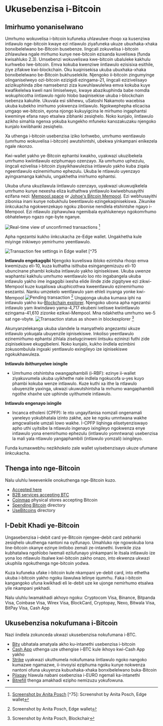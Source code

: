 # Ukusebenzisa i-Bitcoin
## Imirhumo yonaniselwano
Umrhumo wokuvelisa i-bitcoin kufuneka uhlawulwe rhoqo xa kusenziwa intlawulo nge-bitcoin kwaye ezi ntlawulo ziyafuneka ukuze ubuxhaka-xhaka bonxibelelwano be-Bitcoin busebenze. Iingcali zokuvelisa i-bitcoin zihlawulwa ngale mirhumo kunye nee-bitcoin ezisanda kuveliswa (funda kwisahluko 2.3). Umsebenzi wokuveliswa kwe-bitcoin ubaluleke kakhulu kurhwebo lwe-bitcoin. Emva kokuba kwenziwe iintlawulo ezisisixa esithile, ziye zifakwe kwi-blockchain. Oku kuqinisekisa ukuba ubuxhaka-xhaka bonxibelelwano be-Bitcoin bukhuselekile. Njengoko ii-bitcoin zingumyinge olinganiselweyo ozi-bitcoin ezizigidi ezingama-21, iingcali ezizivelisayo azizikuphinda zibe namsebenzi ziza kuwuhlawulelwa emva kokuba kuye kwafikelelwa kweli nani limiselweyo, kwaye abazikuphinda babe nomdla wokuphicotha iintlawulo ngolo hlobo baqinisekise ukuba i-blockchain isebenza kakuhle. Ukuvala esi sikhewu, uSatoshi Nakamoto wacebisa ukuba kubekho imirhumo yokwenza iintlawulo. Ngokwephepha elicacisa umgaqo we-bitcoin, eyona njongo kukuyigcina le mirhumo ingaphantsi kweminye efana nayo etsalwa zibhanki zesiqhelo. Noko kunjalo, iintlawulo azikho simahla ngenxa yokuba kungekho mfuneko kanozakuzaku njengoko kunjalo kwiibhanki zesiqhelo. 

Xa uthenga i-bitcoin usebenzisa iziko lorhwebo, umrhumo wentlawulo (umrhumo wokuvelisa i-bitcoin) awutshintshi, ubekwa yinkampani enikezela ngale nkonzo.

Kwi-wallet yakho ye-Bitcoin ephantsi kwakho, uyakwazi ukuzibekela umrhumo kwiintlawulo eziphumayo ozenzayo. Xa umrhumo uphezulu, iingcali ezivelisa i-bitcoin ziyayikhawulezisa intlawulo yakho kuba ziqala ngeentlawulo ezinemirhumo ephezulu. Ukuba le ntlawulo uyenzayo ayingxamanga kakhulu, ungakhetha imirhumo ephantsi.

Ukuba ufuna ukuzilawula iintlawulo ozenzayo, uyakwazi ukuwuqikelela umrhumo kunye nexesha eliza kuthathwa yintlawulo kwiwebhusayithi ezifana nezi: [Mempool.space](https://mempool.space/) or [Johoe's Bitcoin Mempool](https://jochen-hoenicke.de/queue/). Ezi webhusayithi zibonisa inani kunye nobukhulu beentlawulo ezingekaqinisekiswa. Zikunike iinkcukacha ngokwenzekayo ngoku zibonise nendlela etshintshe ngayo i-Mempool. Ezi ntlawulo ziphawulwa ngemibala eyahlukeneyo ngokomrhumo obhatelweyo ngazo nge-byte nganye. 

![Real-time view of unconfirmed transactions](resources/_Mempool-space-white-back.png) [^74]

Apha ngezantsi kukho iinkcukacha ze-Edge wallet. Ungakhetha kule miyinge inikiweyo yemirhumo yeentlawulo.

![Transaction fee settings in Edge wallet](resources/_transaction-fee-setting.png) [^75

**Intlawulo engekagqibi** Njengoko kuveliswa ibloko ezintsha rhoqo emva kwemizuzu eli-10, kuza kuthatha isithuba esingangemizuzu eli-10 ubuncinane phambi kokuba intlawulo yakho iqinisekiswe. Ukuba uwenze waphantsi kakhulu umrhumo wentlawulo loo nto ingabangela ukuba intlawulo yakho ime ingagqibi ixesha elide ilinde zide zigqitywe ezi zikwi-Mempool kuze kuqaliswa ukuphicothwa kweentlawulo ezinemirhumo esezantsi. Nanku umzekelo wentlawulo yam ehleli inyanga yonke kwi-Mempool ![Pending transaction](resources/_Pending-transaction-edge.png) [^76] Ungajonga ukuba kumaxa iphi na intlawulo yakho ku-[Blockchain explorer](https://blockchair.com). Njengoko ubona apha ngezantsi intlawulo yam ikwindawo yama-4,717 ekubeni iveliswe kwiintlawulo ezingama-41,610 zizonke ezikwi-Mempool. Mna ndakhetha umrhumo we-5 sat nge-vbyte.
![Transaction status as shown in blockexplorer](resources/_Pending-transaction-explorer.png) [^77]

Akunyanzelekanga ukuba ulandele la manyathelo angezantsi ukuze intlawulo yokuqala ubuyenzile iqinisekiswe. Inkoliso yeentlawulo ezinemirhumo ephantsi zihlala ziselugcinweni iintsuku ezininzi futhi zide ziqinisekiswe ekugqibeleni. Noko kunjalo, kukho iindlela ezimbini zokusombulula ingxaki yentlawulo exingileyo ize iqinisekiswe ngokukhawuleza. 

**Intlawulo ibithunyelwe ixingile**

* Umrhumo otshintsha owangaphambili (i-RBF): ezinye ii-wallet ziyakuvumela ukuba uyikhethe nale indlela ngokucofa u-yes kuyo phambi kokuba wenze intlawulo. Kuze kuthi xa ithe la ntlawulo ubuyenzile yaxinga, ukwazi ukuwutshintsha la mrhumo wangaphambili ngothe xhaxhe uze uphinde uyithumele intlawulo.

**Intlawulo engenayo ixingile**

* Incanca etholeni (CPFP): le nto ungayifanisa nomzali ongenamali yaneleyo yokubhatala izinto zakhe, aze ke ngoku umntwana wakhe amgcwalisele umzali lowo wakhe. I-CPFP liqhinga elisetyenziswayo apho uthi uyitsibe la ntlawulo ingenayo ixingileyo ngokwenza enye intlawulo yona enemirhumo ephezulu (intlawulo yomntwana) usebenzisa la mali yala ntlawulo yangaphambili (intlawulo yomzali) ixingileyo.

Funda kumaxwebhu nezikhokelo zale wallet uyisebenzisayo ukuze ufumane iinkcukacha.

## Thenga into nge-Bitcoin
Nalu uluhlu lweevenkile onokuthenga nge-Bitcoin kuzo.

* [Accepted here](https://www.acceptedhere.io)
* [B2B services accepting BTC](https://cryptwerk.com/companies/b2b/btc/)
* [Coinmap](https://coinmap.org/view/) physical stores accepting Bitcoin
* [Spending Bitcoin](https://spending-bitcoin.com/) directory
* [UseBitcoins](https://usebitcoins.info/) directory

## I-Debit Khadi ye-Bitcoin
Ungasebenzisa i-debit card ye-Bitcoin njengee-debit card zebhanki zesiqhelo ukuthenga nantoni na oyifunayo. Umahluko nje ngowokuba lona line-bitcoin okanye ezinye iintlobo zemali ze-intanethi. Iivenkile ziza kubhatalwa ngohlobo lwemali ezilufunayo yinkampani le itsala intlawulo ize yona loo ntlawulo itsalwe kwi-bitcoin zakho onazo, into ekwenza ukwazi ukuphila ngokuthenga nge-bitcoin yodwa.

Kuza kufuneka ufake i-bitcoin kule nkampani ye-debit card, into ethetha ukuba i-bitcoin yakho ngoku ilawulwa lelinye iqumrhu. Faka i-bitcoin kangangoko ufuna kwikhadi eli le-debit uze ke ujonge nemirhumo etsalwa yile nkampani yekhadi.

Nalu uluhlu lwamakhadi akhoyo ngoku: Cryptocom Visa, Binance, Bitpanda Visa, Coinbase Visa, Wirex Visa, BlockCard, Cryptopay, Nexo, Bitwala Visa, BitPay Visa, Cash App

## Ukusebenzisa nokufumana i-Bitcoin
Nazi iindlela zokunceda ukwazi ukusebenzisa nokufumana i-BTC.

* [Bity](https://bity.com/products/crypto-online-bill-pay/) ubhatala amatyala akho ku-intanethi usebenzisa i-bitcoin
* [Cash App](https://cash.app/bitcoin) uthenga uze uthengise i-BTC kule ikhoyo kwi-Cash App yakho
* [Strike](https://global.strike.me/) uyakwazi ukuthumela nokufumana iintlawulo ngoko nangoko kumazwe ngamazwe, ii-invoyisi eziphuma ngoku kunye nokwenza nantoni ofuna ukuyenza kubuxhaka-xhaka bonxibelelwano buka-Bitcoin
* [Piixpay](https://www.piixpay.com/?lang=en) hlawula nabani osebenzisa i-EURO ngemali ka-intanethi
* [Bitrefill](https://www.bitrefill.com/?hl=en) thenga amakhadi ezipho nemizuzu yokufowuna.

[^74]: [Screenshot by Anita Posch](https://mempool.space)  [^75]: Screenshot by Anita Posch, Edge wallet  
[^76]: Screenshot by Anita Posch, Edge wallet  
[^77]: Screenshot by Anita Posch, Blockchair

